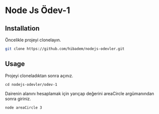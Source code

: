 # Node Js Ödev-1
## Installation

Öncelikle projeyi clonelayın.
```bash
git clone https://github.com/hibadem/nodejs-odevler.git
```

## Usage

Projeyi cloneladıktan sonra açınız.

```linux
cd nodejs-odevler/odev-1
```

Dairenin alanını hesaplamak için yarıçap değerini areaCircle argümanından sonra giriniz.

```linux
node areaCircle 3
```
